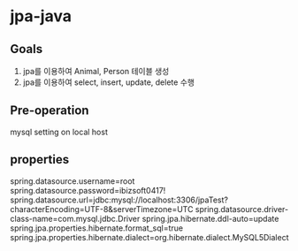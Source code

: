 # jpa-java

## Goals
1. jpa를 이용하여 Animal, Person 테이블 생성
2. jpa를 이용하여 select, insert, update, delete 수행

## Pre-operation
mysql setting on local host

## properties
spring.datasource.username=root
spring.datasource.password=ibizsoft0417!
spring.datasource.url=jdbc:mysql://localhost:3306/jpaTest?characterEncoding=UTF-8&serverTimezone=UTC
spring.datasource.driver-class-name=com.mysql.jdbc.Driver
spring.jpa.hibernate.ddl-auto=update
spring.jpa.properties.hibernate.format_sql=true
spring.jpa.properties.hibernate.dialect=org.hibernate.dialect.MySQL5Dialect
